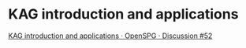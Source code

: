 # KAG introduction and applications

[KAG introduction and applications · OpenSPG · Discussion #52](https://github.com/orgs/OpenSPG/discussions/52)



